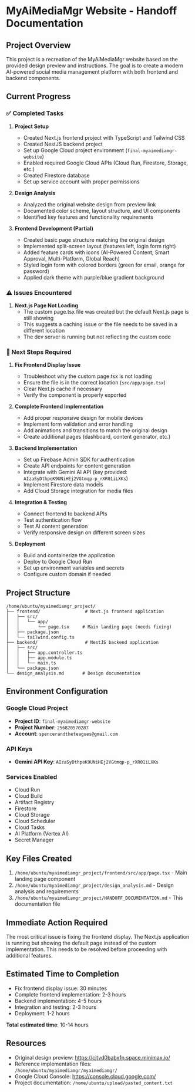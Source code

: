 # MyAiMediaMgr Website - Handoff Documentation

## Project Overview
This project is a recreation of the MyAiMediaMgr website based on the provided design preview and instructions. The goal is to create a modern AI-powered social media management platform with both frontend and backend components.

## Current Progress

### ✅ Completed Tasks

1. **Project Setup**
   - Created Next.js frontend project with TypeScript and Tailwind CSS
   - Created NestJS backend project
   - Set up Google Cloud project environment (`final-myaimediamgr-website`)
   - Enabled required Google Cloud APIs (Cloud Run, Firestore, Storage, etc.)
   - Created Firestore database
   - Set up service account with proper permissions

2. **Design Analysis**
   - Analyzed the original website design from preview link
   - Documented color scheme, layout structure, and UI components
   - Identified key features and functionality requirements

3. **Frontend Development (Partial)**
   - Created basic page structure matching the original design
   - Implemented split-screen layout (features left, login form right)
   - Added feature cards with icons (AI-Powered Content, Smart Approval, Multi-Platform, Global Reach)
   - Styled login form with colored borders (green for email, orange for password)
   - Applied dark theme with purple/blue gradient background

### ⚠️ Issues Encountered

1. **Next.js Page Not Loading**
   - The custom page.tsx file was created but the default Next.js page is still showing
   - This suggests a caching issue or the file needs to be saved in a different location
   - The dev server is running but not reflecting the custom code

### 🔄 Next Steps Required

1. **Fix Frontend Display Issue**
   - Troubleshoot why the custom page.tsx is not loading
   - Ensure the file is in the correct location (`src/app/page.tsx`)
   - Clear Next.js cache if necessary
   - Verify the component is properly exported

2. **Complete Frontend Implementation**
   - Add proper responsive design for mobile devices
   - Implement form validation and error handling
   - Add animations and transitions to match the original design
   - Create additional pages (dashboard, content generator, etc.)

3. **Backend Implementation**
   - Set up Firebase Admin SDK for authentication
   - Create API endpoints for content generation
   - Integrate with Gemini AI API (key provided: `AIzaSyDthpeK9UNiHEj2VGtmqp-p_rXR01iLXKs`)
   - Implement Firestore data models
   - Add Cloud Storage integration for media files

4. **Integration & Testing**
   - Connect frontend to backend APIs
   - Test authentication flow
   - Test AI content generation
   - Verify responsive design on different screen sizes

5. **Deployment**
   - Build and containerize the application
   - Deploy to Google Cloud Run
   - Set up environment variables and secrets
   - Configure custom domain if needed

## Project Structure

```
/home/ubuntu/myaimediamgr_project/
├── frontend/                 # Next.js frontend application
│   ├── src/
│   │   └── app/
│   │       └── page.tsx     # Main landing page (needs fixing)
│   ├── package.json
│   └── tailwind.config.ts
├── backend/                  # NestJS backend application
│   ├── src/
│   │   ├── app.controller.ts
│   │   ├── app.module.ts
│   │   └── main.ts
│   └── package.json
└── design_analysis.md       # Design documentation
```

## Environment Configuration

### Google Cloud Project
- **Project ID**: `final-myaimediamgr-website`
- **Project Number**: `256820570287`
- **Account**: `spencerandtheteagues@gmail.com`

### API Keys
- **Gemini API Key**: `AIzaSyDthpeK9UNiHEj2VGtmqp-p_rXR01iLXKs`

### Services Enabled
- Cloud Run
- Cloud Build
- Artifact Registry
- Firestore
- Cloud Storage
- Cloud Scheduler
- Cloud Tasks
- AI Platform (Vertex AI)
- Secret Manager

## Key Files Created

1. `/home/ubuntu/myaimediamgr_project/frontend/src/app/page.tsx` - Main landing page component
2. `/home/ubuntu/myaimediamgr_project/design_analysis.md` - Design analysis and requirements
3. `/home/ubuntu/myaimediamgr_project/HANDOFF_DOCUMENTATION.md` - This documentation file

## Immediate Action Required

The most critical issue is fixing the frontend display. The Next.js application is running but showing the default page instead of the custom implementation. This needs to be resolved before proceeding with additional features.

## Estimated Time to Completion

- Fix frontend display issue: 30 minutes
- Complete frontend implementation: 2-3 hours
- Backend implementation: 4-5 hours
- Integration and testing: 2-3 hours
- Deployment: 1-2 hours

**Total estimated time**: 10-14 hours

## Resources

- Original design preview: https://cjtvd0babx1n.space.minimax.io/
- Reference implementation files: `/home/ubuntu/myaimediamgr/myaimediamgr/`
- Google Cloud Console: https://console.cloud.google.com/
- Project documentation: `/home/ubuntu/upload/pasted_content.txt`

